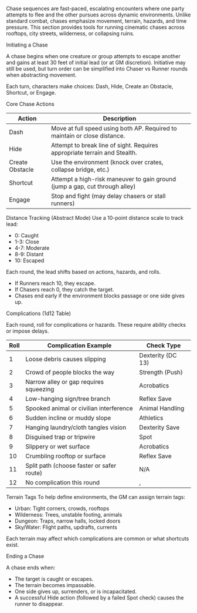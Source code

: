 Chase sequences are fast-paced, escalating encounters where one party attempts to flee and the other pursues across dynamic environments. Unlike standard combat, chases emphasize movement, terrain, hazards, and time pressure. This section provides tools for running cinematic chases across rooftops, city streets, wilderness, or collapsing ruins.

Initiating a Chase

A chase begins when one creature or group attempts to escape another and gains at least 30 feet of initial lead (or at GM discretion). Initiative may still be used, but turn order can be simplified into Chaser vs Runner rounds when abstracting movement.

Each turn, characters make choices: Dash, Hide, Create an Obstacle, Shortcut, or Engage.

Core Chase Actions

| Action          | Description                                                                 |
| --------------- | --------------------------------------------------------------------------- |
| Dash            | Move at full speed using both AP. Required to maintain or close distance.   |
| Hide            | Attempt to break line of sight. Requires appropriate terrain and Stealth.   |
| Create Obstacle | Use the environment (knock over crates, collapse bridge, etc.)              |
| Shortcut        | Attempt a high-risk maneuver to gain ground (jump a gap, cut through alley) |
| Engage          | Stop and fight (may delay chasers or stall runners)                         |

Distance Tracking (Abstract Mode)
Use a 10-point distance scale to track lead:
- 0: Caught
- 1-3: Close
- 4-7: Moderate
- 8-9: Distant
- 10: Escaped

Each round, the lead shifts based on actions, hazards, and rolls.
- If Runners reach 10, they escape.
- If Chasers reach 0, they catch the target.
- Chases end early if the environment blocks passage or one side gives up.

Complications (1d12 Table)

Each round, roll for complications or hazards. These require ability checks or impose delays.

| Roll | Complication Example                      | Check Type        |
| ---- | ----------------------------------------- | ----------------- |
| 1    | Loose debris causes slipping              | Dexterity (DC 13) |
| 2    | Crowd of people blocks the way            | Strength (Push)   |
| 3    | Narrow alley or gap requires squeezing    | Acrobatics        |
| 4    | Low-hanging sign/tree branch              | Reflex Save       |
| 5    | Spooked animal or civilian interference   | Animal Handling   |
| 6    | Sudden incline or muddy slope             | Athletics         |
| 7    | Hanging laundry/cloth tangles vision      | Dexterity Save    |
| 8    | Disguised trap or tripwire                | Spot              |
| 9    | Slippery or wet surface                   | Acrobatics        |
| 10   | Crumbling rooftop or surface              | Reflex Save       |
| 11   | Split path (choose faster or safer route) | N/A               |
| 12   | No complication this round                | ,                 |

Terrain Tags
To help define environments, the GM can assign terrain tags:
- Urban: Tight corners, crowds, rooftops
- Wilderness: Trees, unstable footing, animals
- Dungeon: Traps, narrow halls, locked doors
- Sky/Water: Flight paths, updrafts, currents

Each terrain may affect which complications are common or what shortcuts exist.

Ending a Chase

A chase ends when:
- The target is caught or escapes.
- The terrain becomes impassable.
- One side gives up, surrenders, or is incapacitated.
- A successful Hide action (followed by a failed Spot check) causes the runner to disappear.